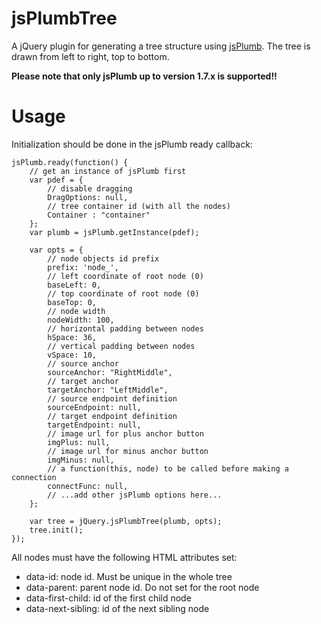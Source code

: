 jsPlumbTree
===========

A jQuery plugin for generating a tree structure using [jsPlumb](https://github.com/jsplumb/jsPlumb/).
The tree is drawn from left to right, top to bottom.

**Please note that only jsPlumb up to version 1.7.x is supported!!**


Usage
=====

Initialization should be done in the jsPlumb ready callback:

```
jsPlumb.ready(function() {
    // get an instance of jsPlumb first
    var pdef = {
        // disable dragging
        DragOptions: null,
        // tree container id (with all the nodes)
        Container : "container"
    };
    var plumb = jsPlumb.getInstance(pdef);

    var opts = {
        // node objects id prefix
        prefix: 'node_',
        // left coordinate of root node (0)
        baseLeft: 0,
        // top coordinate of root node (0)
        baseTop: 0,
        // node width
        nodeWidth: 100,
        // horizontal padding between nodes
        hSpace: 36,
        // vertical padding between nodes
        vSpace: 10,
        // source anchor
        sourceAnchor: "RightMiddle",
        // target anchor
        targetAnchor: "LeftMiddle",
        // source endpoint definition
        sourceEndpoint: null,
        // target endpoint definition
        targetEndpoint: null,
        // image url for plus anchor button
        imgPlus: null,
        // image url for minus anchor button
        imgMinus: null,
        // a function(this, node) to be called before making a connection
        connectFunc: null,
        // ...add other jsPlumb options here...
    };

    var tree = jQuery.jsPlumbTree(plumb, opts);
    tree.init();
});
```

All nodes must have the following HTML attributes set:

* data-id: node id. Must be unique in the whole tree
* data-parent: parent node id. Do not set for the root node
* data-first-child: id of the first child node
* data-next-sibling: id of the next sibling node
